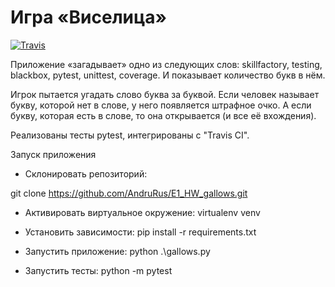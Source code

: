 # Игра «Виселица»

[![Travis][build-badge]][build]

[build-badge]: https://travis-ci.com/AndruRus/E1_HW_gallows.svg?branch=main

[build]: https://travis-ci.com/AndruRus/E1_HW_gallows


Приложение «загадывает» одно из следующих слов: skillfactory, testing, blackbox, pytest, unittest, coverage. И показывает количество букв в нём.

Игрок пытается угадать слово буква за буквой. Если человек называет букву, которой нет в слове, у него появляется штрафное очко. А если букву, которая есть в слове, то она открывается (и все её вхождения).

Реализованы тесты pytest, интегрированы с "Travis CI".

Запуск приложения

* Склонировать репозиторий:        

git clone https://github.com/AndruRus/E1_HW_gallows.git

* Активировать виртуальное окружение:  virtualenv venv

* Установить зависимости:  pip install -r requirements.txt

* Запустить приложение:  python .\gallows.py

* Запустить тесты:  python -m pytest

